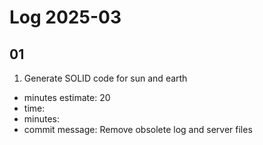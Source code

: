 # Log 2025-03

## 01

1. Generate SOLID code for sun and earth

- minutes estimate: 20
- time:
- minutes:
- commit message: Remove obsolete log and server files
